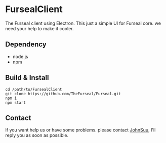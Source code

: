 # FursealClient
The Furseal client using Electron.
This just a simple UI for Furseal core. we need your help to make it cooler.

## Dependency

* node.js
* npm

## Build & Install

```shell
cd /path/to/FursealClient
git clone https://github.com/TheFurseal/Furseal.git
npm i
npm start
```

## Contact

If you want help us or have some problems. please contact [JohnSuu](JohnSuu@cotnetwork.com), I'll reply you as soon as possible.
